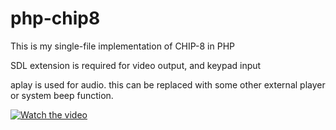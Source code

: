 # php-chip8

This is my single-file implementation of CHIP-8 in PHP

SDL extension is required for video output, and keypad input

aplay is used for audio. this can be replaced with some other external player or system beep function.

[![Watch the video](https://imgur.com/YfLnVh1.png)](https://imgur.com/YfLnVh1.gifv)

